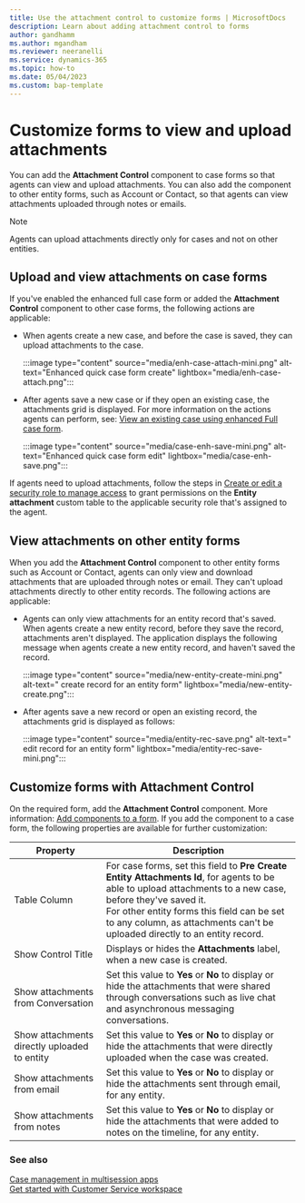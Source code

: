 ```yaml
---
title: Use the attachment control to customize forms | MicrosoftDocs 
description: Learn about adding attachment control to forms
author: gandhamm 
ms.author: mgandham
ms.reviewer: neeranelli
ms.service: dynamics-365 
ms.topic: how-to 
ms.date: 05/04/2023 
ms.custom: bap-template 
---
```


# Customize forms to view and upload attachments

You can add the **Attachment Control** component to case forms so that agents can view and upload attachments. You can also add the component to other entity forms, such as Account or Contact, so that agents can view attachments uploaded through notes or emails.

> [!NOTE]
> Agents can upload attachments directly only for cases and not on other entities. 

## Upload and view attachments on case forms

If you've enabled the enhanced full case form or added the **Attachment Control** component to other case forms, the following actions are applicable:

- When agents create a new case, and before the case is saved, they can upload attachments to the case. 
    
   :::image type="content" source="media/enh-case-attach-mini.png" alt-text="Enhanced quick case form create" lightbox="media/enh-case-attach.png":::

- After agents save a new case or if they open an existing case, the attachments grid is displayed. For more information on the actions agents can perform, see: [View an existing case using enhanced Full case form](enh-casemgmt-csw.md#view-an-existing-case-using-enhanced-full-case-form).

   :::image type="content" source="media/case-enh-save-mini.png" alt-text="Enhanced quick case form edit" lightbox="media/case-enh-save.png":::

If agents need to upload attachments, follow the steps in [Create or edit a security role to manage access](/power-platform/admin/security-roles-privileges#security-roles-and-the-new-modern-ui-preview) to
grant permissions on the **Entity attachment** custom table to the applicable security role that's assigned to the agent. 

## View attachments on other entity forms

When you add the **Attachment Control** component to other entity forms such as Account or Contact, agents can only view and download attachments that are uploaded through notes or email. They can't upload attachments directly to other entity records. The following actions are applicable:

- Agents can only view attachments for an entity record that's saved. When agents create a new entity record, before they save the record, attachments aren't displayed. The application displays the following message when agents create a new entity record, and haven't saved the record.
    
   :::image type="content" source="media/new-entity-create-mini.png" alt-text=" create record for an entity form" lightbox="media/new-entity-create.png":::

 - After agents save a new record or open an existing record, the attachments grid is displayed as follows:

   :::image type="content" source="media/entity-rec-save.png" alt-text=" edit record for an entity form" lightbox="media/entity-rec-save-mini.png":::

## Customize forms with Attachment Control

On the required form, add the **Attachment Control** component.  More information: [Add components to a form](/power-apps/maker/model-driven-apps/add-move-configure-or-delete-components-on-form). If you add the component to a case form, the following properties are available for further customization:


|Property | Description | 
|------ |----------|
| Table Column | For case forms, set this field to **Pre Create Entity Attachments Id**, for agents to be able to upload attachments to a new case, before they've saved it.<br> For other entity forms this field can be set to any column, as attachments can't be uploaded directly to an entity record. |
| Show Control Title | Displays or hides the **Attachments** label, when a new case is created.|
| Show attachments from Conversation | Set this value to **Yes** or **No** to display or hide the attachments that were shared through conversations such as live chat and asynchronous messaging conversations.|
| Show attachments directly uploaded to entity |  Set this value to **Yes** or **No** to display or hide the attachments that were directly uploaded when the case was created.|  
| Show attachments from email | Set this value to **Yes** or **No** to display or hide the attachments sent through email, for any entity.|  
| Show attachments from notes | Set this value to **Yes** or **No** to display or hide the attachments that were added to notes on the timeline, for any entity.|  

### See also

[Case management in multisession apps](enh-casemgmt-csw.md)   
[Get started with Customer Service workspace](csw-overview.md) 
